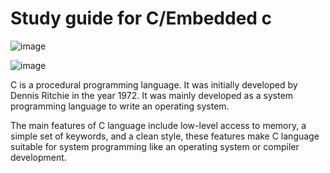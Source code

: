 # Study guide for C/Embedded c 

![image](https://github.com/Himanshukohale22/C-Embedded-C/assets/114358863/a529b1ce-1142-4684-b4b7-dfe88f0e97fd)

![image](https://github.com/Himanshukohale22/C-Embedded-C/assets/114358863/b58ed7d4-f040-408b-ac7a-c79a628fd4db)



C is a procedural programming language. It was initially developed by Dennis Ritchie in the year 1972. It was mainly developed as a system programming language to write an operating system.

The main features of C language include low-level access to memory, a simple set of keywords, and a clean style, these features make C language suitable for system programming like an operating system or compiler development.
